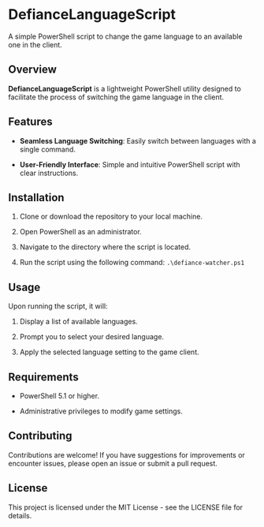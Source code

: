 
# DefianceLanguageScript

A simple PowerShell script to change the game language to an available one in the client.

## Overview

**DefianceLanguageScript** is a lightweight PowerShell utility designed to facilitate the process of switching the game language in the client.

## Features

-   **Seamless Language Switching**: Easily switch between languages with a single command.
    
-   **User-Friendly Interface**: Simple and intuitive PowerShell script with clear instructions.
    

## Installation

1.  Clone or download the repository to your local machine.
    
2.  Open PowerShell as an administrator.
    
3.  Navigate to the directory where the script is located.
    
4.  Run the script using the following command:
    `.\defiance-watcher.ps1` 
    

## Usage

Upon running the script, it will:

1.  Display a list of available languages.
    
2.  Prompt you to select your desired language.
    
3.  Apply the selected language setting to the game client.
    

## Requirements

-   PowerShell 5.1 or higher.
    
-   Administrative privileges to modify game settings.
    

## Contributing

Contributions are welcome! If you have suggestions for improvements or encounter issues, please open an issue or submit a pull request.

## License

This project is licensed under the MIT License - see the LICENSE file for details.